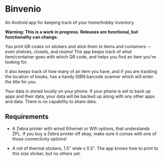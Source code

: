 # Binvenio

An Android app for keeping track of your home/hobby inventory.

**Warning: This is a work in progress. Releases are functional,
but functionality can change.**

You print QR codes on stickers and stick them to items and
containers -- even shelves, closets, and rooms! The app keeps
track of what item/container goes with which QR code, and helps
you find an item you're looking for.

It also keeps track of how many of an item you have, and if you
are tracking the location of books, has a handy ISBN barcode
scanner which will enter the title for you.

Your data is stored locally on your phone. If your phone is set
to back up apps and their data, your data will be backed up
along with any other apps and data. There is no capability to
share data.

## Requirements

* A Zebra printer with wired Ethernet or Wifi options, that understands
ZPL. If you buy a Zebra printer off ebay, make sure it comes with one of
those connectivity options! 

* A roll of thermal stickers, 1.5" wide x 0.5". The app knows how
to print to this size sticker, but no others yet.
